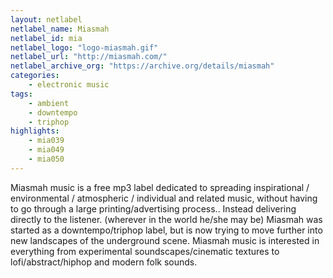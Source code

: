 ```yaml
---
layout: netlabel
netlabel_name: Miasmah
netlabel_id: mia
netlabel_logo: "logo-miasmah.gif"
netlabel_url: "http://miasmah.com/"
netlabel_archive_org: "https://archive.org/details/miasmah"
categories:
    - electronic music
tags:
    - ambient
    - downtempo
    - triphop
highlights:
    - mia039
    - mia049
    - mia050
---
```

Miasmah music is a free mp3 label dedicated to spreading inspirational / environmental / atmospheric / individual and related music, without having to go through a large printing/advertising process.. Instead delivering directly to the listener. (wherever in the world he/she may be) Miasmah was started as a downtempo/triphop label, but is now trying to move further into new landscapes of the underground scene. Miasmah music is interested in everything from experimental soundscapes/cinematic textures to lofi/abstract/hiphop and modern folk sounds. 